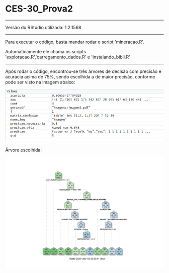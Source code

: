 # CES-30_Prova2

---

Versão do RStudio utilizada: 1.2.1568

---

Para executar o código, basta mandar rodar o script 'mineracao.R'. 

Automaticamente ele chama os scripts 'exploracao.R','carregamento_dados.R' e 'instalando_bibli.R'

---

Após rodar o código, encontrou-se três árvores de decisão com precisão e acurácia acima de 75%, sendo escolhida a de maior precisão, conforme pode ser visto na imagem abaixo:

<img src="imagens/Captura de tela 2020-12-03 010812.png"/>

Árvore escolhida:

<img src="imagens/arvore_escolhida.png"/>
